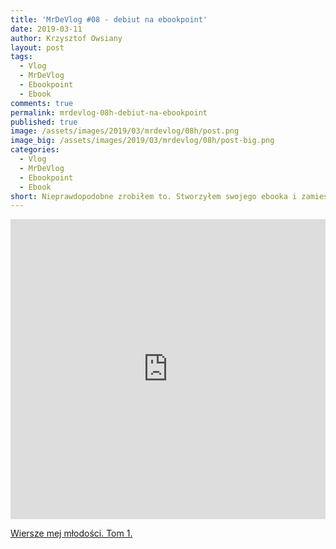 ```yaml
---
title: 'MrDeVlog #08 - debiut na ebookpoint'
date: 2019-03-11
author: Krzysztof Owsiany
layout: post
tags:
  - Vlog
  - MrDeVlog
  - Ebookpoint
  - Ebook
comments: true
permalink: mrdevlog-08h-debiut-na-ebookpoint
published: true
image: /assets/images/2019/03/mrdevlog/08h/post.png
image_big: /assets/images/2019/03/mrdevlog/08h/post-big.png
categories:
  - Vlog
  - MrDeVlog
  - Ebookpoint
  - Ebook
short: Nieprawdopodobne zrobiłem to. Stworzyłem swojego ebooka i zamieściłem na portalu ebookpoint. Można go już zakupić. Jednak co jest dla mnie najważniejsze, to wyszedłem ze swojej strefy komfortu:).
---
```



<div width="640" height="480" style="margin-left:auto; margin-right:auto;">
<embed width="100%" height="480" src="https://www.youtube.com/embed/tQSHrxEHZYs"/>
</div >

[Wiersze mej młodości. Tom 1.](https://ebookpoint.pl/ksiazki/wiersze-mej-mlodosci-tom-1-krzysztof-owsiany,s_00a7.htm)
